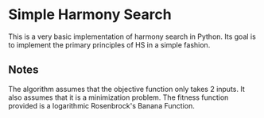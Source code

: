 # Simple Harmony Search
This is a very basic implementation of harmony search in Python. Its goal is to implement the primary principles of HS in a simple fashion.

## Notes
The algorithm assumes that the objective function only takes 2 inputs. It also assumes that it is a minimization problem. The fitness function provided is a logarithmic Rosenbrock's Banana Function.
